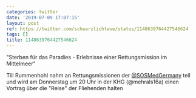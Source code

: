 ```yaml
---
categories: twitter
date: '2019-07-09 17:07:15'
layout: post
ref: https://twitter.com/schwarzlichtwue/status/1148639764427546624
tags: []
title: 1148639764427546624
---
```

"Sterben für das Paradies - Erlebnisse einer Rettungsmission im Mittelmeer"



Till Rummenhohl nahm an Rettungsmissionen der [@SOSMedGermany](https://twitter.com/SOSMedGermany) teil und wird am Donnerstag um 20 Uhr in der KHG (@mehrals16a) einen Vortrag über die "Reise" der Fliehenden halten 